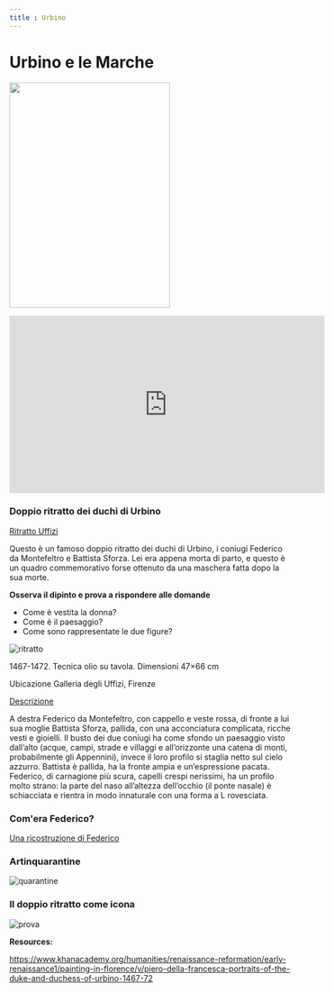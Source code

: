 ```yaml
---
title : Urbino
---
```

# Urbino e le Marche
<img src="https://images-na.ssl-images-amazon.com/images/I/915cWJc83UL._AC_SL1500_.jpg" 
width="285" height="400"> 

<iframe width="560" height="315" src="    https://www.youtube.com/embed/C22iEpHO4a4" frameborder="0" allow="accelerometer; autoplay; encrypted-media; gyroscope; picture-in-picture" allowfullscreen></iframe>


### Doppio ritratto dei duchi di Urbino

[Ritratto Uffizi](https://www.uffizi.it/opere/i-duchi-di-urbino-federico-da-montefeltro-e-battista-sforza#&gid=1&pid=1)

Questo è un famoso doppio ritratto dei duchi di Urbino, i coniugi Federico da Montefeltro e Battista Sforza. 
Lei era appena morta di parto, e questo è un quadro commemorativo forse ottenuto da una maschera fatta dopo la sua morte.

**Osserva il dipinto e prova a rispondere alle domande**
- Come è vestita la donna? 
- Come è il paesaggio?
- Come sono rappresentate le due figure?



![ritratto](https://upload.wikimedia.org/wikipedia/commons/8/86/Piero_della_Francesca_044.jpg)

1467-1472.
Tecnica	olio su tavola.
Dimensioni	47×66 cm

Ubicazione	Galleria degli Uffizi, Firenze

[Descrizione](https://www.vanillamagazine.it/federico-da-montefeltro-la-storia-dei-ritratti-del-duca-sfregiato/)

A destra Federico da Montefeltro, con cappello e veste rossa, di fronte a lui sua moglie Battista Sforza, pallida, con una acconciatura complicata, ricche vesti e gioielli.
Il busto dei due coniugi ha come sfondo un paesaggio visto dall’alto (acque, campi, strade e villaggi e all’orizzonte una catena di monti, probabilmente gli Appennini), invece il loro profilo si staglia netto sul cielo azzurro. Battista è pallida, ha la fronte ampia e un’espressione pacata. Federico, di carnagione più scura, capelli crespi nerissimi, ha un profilo molto strano: la parte del naso all’altezza dell’occhio (il ponte nasale) è schiacciata e rientra in modo innaturale con una forma a L rovesciata.

### Com'era Federico?


[Una ricostruzione di Federico](https://www.vanillamagazine.it/wp-content/uploads/2019/02/Federico-Montefeltro-Ritratto.jpg)

### Artinquarantine
![quarantine]({{site.baseurl}}/img/1531A32C-9438-44DC-8502-0E3346E72286.jpeg)

### Il doppio ritratto come icona 
![prova](https://encrypted-tbn0.gstatic.com/images?q=tbn:ANd9GcRiNEWLc3SWrApOexk8q2wE-MB3QTaoF-A7DlEjbgVJXJtkxaxaFZG43NVo&s=10)


**Resources:**

https://www.khanacademy.org/humanities/renaissance-reformation/early-renaissance1/painting-in-florence/v/piero-della-francesca-portraits-of-the-duke-and-duchess-of-urbino-1467-72 
